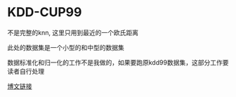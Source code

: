 # KDD-CUP99

不是完整的knn, 这里只用到最近的一个欧氏距离

此处的数据集是一个小型的和中型的数据集

数据标准化和归一化的工作不是我做的，如果要跑原kdd99数据集，这部分工作要读者自行处理

[博文链接](https://gongyanc.com/2017/04/kdd-cup99-wang-luo-ru-qin-jian-ce-shu-ju-ji-di-chu-li-yu-yan-jiu/)
